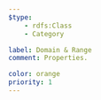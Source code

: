 ```yaml
---
$type: 
    - rdfs:Class
    - Category

label: Domain & Range
comment: Properties.

color: orange
priority: 1
---
```

